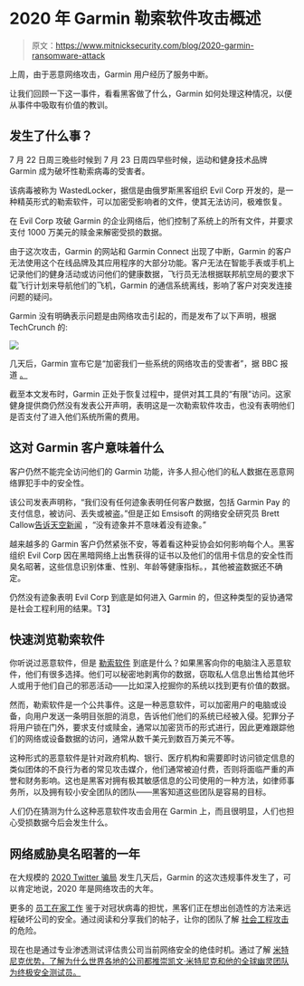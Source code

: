 # 2020 年 Garmin 勒索软件攻击概述

> 原文：<https://www.mitnicksecurity.com/blog/2020-garmin-ransomware-attack>

上周，由于恶意网络攻击，Garmin 用户经历了服务中断。

让我们回顾一下这一事件，看看黑客做了什么，Garmin 如何处理这种情况，以便从事件中吸取有价值的教训。

## 发生了什么事？

7 月 22 日周三晚些时候到 7 月 23 日周四早些时候，运动和健身技术品牌 Garmin 成为破坏性勒索病毒的受害者。

该病毒被称为 WastedLocker，据信是由俄罗斯黑客组织 Evil Corp 开发的，是一种精英形式的勒索软件，可以加密受影响者的文件，使其无法访问，极难恢复。

在 Evil Corp 攻破 Garmin 的企业网络后，他们控制了系统上的所有文件，并要求支付 1000 万美元的赎金来解密受损的数据。

由于这次攻击，Garmin 的网站和 Garmin Connect 出现了中断，Garmin 的客户无法使用这个在线品牌及其应用程序的大部分功能。客户无法在智能手表或手机上记录他们的健身活动或访问他们的健康数据，飞行员无法根据联邦航空局的要求下载飞行计划来导航他们的飞机，Garmin 的通信系统离线，影响了客户对突发连接问题的疑问。

Garmin 没有明确表示问题是由网络攻击引起的，而是发布了以下声明，根据 TechCrunch 的[](https://techcrunch.com/2020/07/25/garmin-outage-ransomware-sources/?guccounter=1):

![](img/a84c1ce0c65654d22061e5cb391ee473.png)

几天后，Garmin 宣布它是“加密我们一些系统的网络攻击的受害者”，据 BBC 报道 [。](https://www.bbc.com/news/technology-53553576)

截至本文发布时，Garmin 正处于恢复过程中，提供对其工具的“有限”访问。这家健身提供商仍然没有发表公开声明，表明这是一次勒索软件攻击，也没有表明他们是否支付了进入他们系统所需的费用。

## 这对 Garmin 客户意味着什么

客户仍然不能完全访问他们的 Garmin 功能，许多人担心他们的私人数据在恶意网络罪犯手中的安全性。

该公司发表声明称，“我们没有任何迹象表明任何客户数据，包括 Garmin Pay 的支付信息，被访问、丢失或被盗。”但是正如 Emsisoft 的网络安全研究员 Brett Callow[告诉天空新闻](https://news.sky.com/story/garmin-obtains-decryption-key-after-ransomware-attack-12036761) ，“没有迹象并不意味着没有迹象。”

越来越多的 Garmin 客户仍然紧张不安，等着看这种妥协会如何影响每个人。黑客组织 Evil Corp 因在黑暗网络上出售获得的证书以及他们的信用卡信息的安全性而臭名昭著，这些信息识别体重、性别、年龄等健康指标。，其他被盗数据还不确定。

仍然没有迹象表明 Evil Corp 到底是如何进入 Garmin 的，但这种类型的妥协通常是社会工程利用的结果。T3】

## 快速浏览勒索软件

你听说过恶意软件，但是 [勒索软件](https://us.norton.com/internetsecurity-malware-ransomware-5-dos-and-donts.html) 到底是什么？如果黑客向你的电脑注入恶意软件，他们有很多选择。他们可以秘密地剥离你的数据，窃取私人信息出售给其他坏人或用于他们自己的邪恶活动——比如深入挖掘你的系统以找到更有价值的数据。

然而，勒索软件是一个公共事件。这是一种恶意软件，可以加密用户的电脑或设备，向用户发送一条明目张胆的消息，告诉他们他们的系统已经被入侵。犯罪分子将用户锁在门外，要求支付或赎金，通常以加密货币的形式进行，因此更难跟踪他们的网络或设备数据的访问，通常从数千美元到数百万美元不等。

这种形式的恶意软件是针对政府机构、银行、医疗机构和需要即时访问锁定信息的类似团体的不良行为者的常见攻击媒介，他们通常被迫付费，否则将面临严重的声誉和财务影响。这也是黑客对拥有极其敏感信息的公司使用的一种方法，如律师事务所，以及拥有较小安全团队的团队——黑客知道这些团队是容易的目标。

人们仍在猜测为什么这种恶意软件攻击会用在 Garmin 上，而且很明显，人们也担心受损数据今后会发生什么。

## 网络威胁臭名昭著的一年

在大规模的 [2020 Twitter 骗局](https://www.mitnicksecurity.com/blog/2020-twitter-bitcoin-scam) 发生几天后，Garmin 的这次违规事件发生了，可以肯定地说，2020 年是网络攻击的大年。

更多的 [员工在家工作](https://www.mitnicksecurity.com/blog/5-ways-to-secure-your-workforce-when-working-from-hom) 鉴于对冠状病毒的担忧，黑客们正在想出创造性的方法来远程破坏公司的安全。通过阅读和分享我们的帖子，让你的团队了解 [社会工程攻击](https://www.mitnicksecurity.com/blog/social-engineering-attacks) 的危险。

现在也是通过专业渗透测试评估贵公司当前网络安全的绝佳时机。通过了解 [米特尼克优势，了解为什么世界各地的公司都推崇凯文·米特尼克和他的全球幽灵团队为终极安全测试员。](https://www.mitnicksecurity.com/penetration-testing)